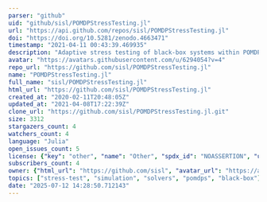 ```yaml
---
parser: "github"
uid: "github/sisl/POMDPStressTesting.jl"
url: "https://api.github.com/repos/sisl/POMDPStressTesting.jl"
doi: "https://doi.org/10.5281/zenodo.4663471"
timestamp: "2021-04-11 00:43:39.469935"
description: "Adaptive stress testing of black-box systems within POMDPs.jl"
avatar: "https://avatars.githubusercontent.com/u/6294054?v=4"
repo_url: "https://github.com/sisl/POMDPStressTesting.jl"
name: "POMDPStressTesting.jl"
full_name: "sisl/POMDPStressTesting.jl"
html_url: "https://github.com/sisl/POMDPStressTesting.jl"
created_at: "2020-02-11T20:48:05Z"
updated_at: "2021-04-08T17:22:39Z"
clone_url: "https://github.com/sisl/POMDPStressTesting.jl.git"
size: 3312
stargazers_count: 4
watchers_count: 4
language: "Julia"
open_issues_count: 5
license: {"key": "other", "name": "Other", "spdx_id": "NOASSERTION", "url": null, "node_id": "MDc6TGljZW5zZTA="}
subscribers_count: 4
owner: {"html_url": "https://github.com/sisl", "avatar_url": "https://avatars.githubusercontent.com/u/6294054?v=4", "login": "sisl", "type": "Organization"}
topics: ["stress-test", "simulation", "solvers", "pomdps", "black-box"]
date: "2025-07-12 14:28:50.712143"
---
```

